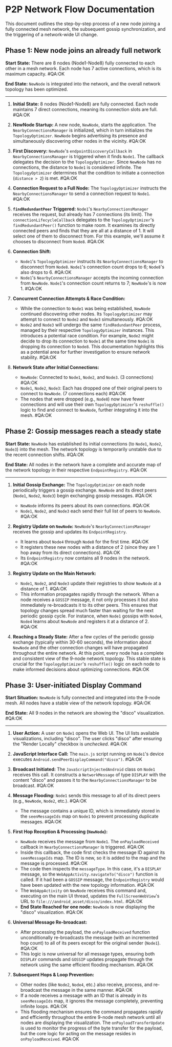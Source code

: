 # P2P Network Flow Documentation

This document outlines the step-by-step process of a new node joining a fully connected mesh
network, the subsequent gossip synchronization, and the triggering of a network-wide UI change.

## Phase 1: New node joins an already full network

**Start State:** There are 8 nodes (Node1-Node8) fully connected to each other in a mesh network.
Each node has 7 active connections, which is its maximum capacity. #QA:OK

**End State:** `NewNode` is integrated into the network, and the overall network topology has been
optimized.

---

1. **Initial State:** 8 nodes (Node1-Node8) are fully connected. Each node maintains 7 direct
   connections, meaning its connection slots are full. #QA:OK

2. **NewNode Startup:** A new node, `NewNode`, starts the application. The
   `NearbyConnectionsManager` is initialized, which in turn initializes the `TopologyOptimizer`.
   `NewNode` begins advertising its presence and simultaneously discovering other nodes in the
   vicinity. #QA:OK

3. **First Discovery:** `NewNode`'s `endpointDiscoveryCallback` in `NearbyConnectionsManager` is
   triggered when it finds `Node1`. The callback delegates the decision to the
   `TopologyOptimizer`. Since `NewNode` has no connections, the distance to `Node1` is considered
   infinite. The `TopologyOptimizer` determines that the condition to initiate a connection (`distance > 2`)
   is met. #QA:OK

4. **Connection Request to a Full Node:** The `TopologyOptimizer` instructs the
   `NearbyConnectionsManager` to send a connection request to `Node1`. #QA:OK

5. **`findRedundantPeer` Triggered:** `Node1`'s `NearbyConnectionsManager` receives the request, but
   already has 7 connections (its limit). The `connectionLifecycleCallback` delegates to the
   `TopologyOptimizer`'s `findRedundantPeer()` function to make room. It examines its directly
   connected peers and finds that they are all at a distance of 1. It will select one of them to
   disconnect from. For this example, we'll assume it chooses to disconnect from `Node8`. #QA:OK

6. **Connection Shift:**
    * `Node1`'s `TopologyOptimizer` instructs its `NearbyConnectionsManager` to disconnect from
      `Node8`. `Node1`'s connection count drops to 6; `Node8`'s also drops to 6. #QA:OK
    * `Node1`'s `NearbyConnectionsManager` accepts the incoming connection from `NewNode`. `Node1`'s
      connection count returns to 7; `NewNode`'s is now 1. #QA:OK

7. **Concurrent Connection Attempts & Race Condition:**
    * While the connection to `Node1` was being established, `NewNode` continued discovering other
      nodes. Its `TopologyOptimizer` may attempt to connect to `Node2` and `Node3` simultaneously.
      #QA:OK
    * `Node2` and `Node3` will undergo the same `findRedundantPeer` process, managed by their
      respective `TopologyOptimizer` instances. This introduces a potential race condition. For
      example, `Node2` might decide to drop its connection to `Node1` at the same time `Node1` is
      dropping its connection to `Node8`. This documentation highlights this as a potential area for
      further investigation to ensure network stability. #QA:OK

8. **Network State after Initial Connections:**
    * `NewNode`: Connected to `Node1`, `Node2`, and `Node3`. (3 connections) #QA:OK
    * `Node1`, `Node2`, `Node3`: Each has dropped one of their original peers to connect to
      `NewNode`. (7 connections each) #QA:OK
    * The nodes that were dropped (e.g., `Node8`) now have fewer connections and will use their own
      `TopologyOptimizer`'s `reshuffle()` logic to find and connect to `NewNode`, further
      integrating it into the mesh. #QA:OK

## Phase 2: Gossip messages reach a steady state

**Start State:** `NewNode` has established its initial connections (to `Node1`, `Node2`, `Node3`)
into the mesh. The network topology is temporarily unstable due to the recent connection shifts.
#QA:OK

**End State:** All nodes in the network have a complete and accurate map of the network topology in
their respective `EndpointRegistry`. #QA:OK

---

1. **Initial Gossip Exchange:** The `TopologyOptimizer` on each node periodically triggers a gossip
   exchange. `NewNode` and its direct peers (`Node1`, `Node2`, `Node3`) begin exchanging gossip
   messages. #QA:OK
    * `NewNode` informs its peers about its own connections. #QA:OK
    * `Node1`, `Node2`, and `Node3` each send their full list of peers to `NewNode`. #QA:OK

2. **Registry Update on `NewNode`:** `NewNode`'s `NearbyConnectionsManager` receives the gossip and
   updates its `EndpointRegistry`.
    * It learns about `Node4` through `Node8` for the first time. #QA:OK
    * It registers these new nodes with a distance of 2 (since they are 1 hop away from its direct
      connections). #QA:OK
    * Its `EndpointRegistry` now contains all 9 nodes in the network. #QA:OK

3. **Registry Update on the Main Network:**
    * `Node1`, `Node2`, and `Node3` update their registries to show `NewNode` at a distance of 1.
      #QA:OK
    * This information propagates rapidly through the network. When a node receives a `GOSSIP`
      message, it not only processes it but also immediately re-broadcasts it to its other peers.
      This ensures that topology changes spread much faster than waiting for the next periodic
      gossip cycle. For instance, when `Node1` gossips with `Node4`, `Node4` learns about `NewNode`
      and registers it at a distance of 2. #QA:OK

4. **Reaching a Steady State:** After a few cycles of the periodic gossip exchange (typically
   within 30-60 seconds), the information about `NewNode` and the other connection changes will
   have propagated throughout the entire network. At this point, every node has a complete and
   consistent view of the 9-node network topology. This stable state is crucial for the
   `TopologyOptimizer`'s `reshuffle()` logic on each node to make informed decisions about
   optimizing connections. #QA:OK

## Phase 3: User-initiated Display Command

**Start Situation:** `NewNode` is fully connected and integrated into the 9-node mesh. All nodes
have a stable view of the network topology. #QA:OK

**End State:** All 9 nodes in the network are showing the "disco" visualization. #QA:OK

---

1. **User Action:** A user on `Node1` opens the Web UI. The UI lists available visualizations,
   including "disco". The user clicks "disco" after ensuring the "Render Locally" checkbox is
   *unchecked*. #QA:OK

2. **JavaScript Interface Call:** The `main.js` script running on `Node1`'s device executes
   `Android.sendPeerDisplayCommand("disco")`. #QA:OK

3. **Broadcast Initiated:** The `JavaScriptInjectedAndroid` class on `Node1` receives this call. It
   constructs a `NetworkMessage` of type `DISPLAY` with the content "disco" and passes it to the
   `NearbyConnectionsManager` to be broadcast. #QA:OK

4. **Message Flooding:** `Node1` sends this message to all of its direct peers (e.g., `NewNode`,
   `Node2`, etc.). #QA:OK
    * The message contains a unique ID, which is immediately stored in the `seenMessageIds` map on
      `Node1` to prevent processing duplicate messages. #QA:OK

5. **First Hop Reception & Processing (`NewNode`):**
    * `NewNode` receives the message from `Node1`. The `onPayloadReceived` callback in
      `NearbyConnectionsManager` is triggered. #QA:OK
    * Inside this callback, the code first checks the message ID against its `seenMessageIds` map. The ID
      is new, so it is added to the map and the message is processed. #QA:OK
    * The code then inspects the `messageType`. In this case, it's a `DISPLAY` message, so the
      `WebAppActivity.navigateTo("disco")` function is called. If it had been a `GOSSIP` message,
      the `EndpointRegistry` would have been updated with the new topology information. #QA:OK
    * The `WebAppActivity` on `NewNode` receives this command and, executing on the main UI thread,
      updates the `FullScreenWebView`'s URL to `file:///android_asset/disco/index.html`. #QA:OK
    * **End State Reached for one node:** `NewNode` is now displaying the "disco" visualization.
      #QA:OK

6. **Universal Message Re-broadcast:**
    * After processing the payload, the `onPayloadReceived` function unconditionally re-broadcasts the
      message (with an incremented hop count) to all of its peers except for the original sender
      (`Node1`). #QA:OK
    * This logic is now universal for all message types, ensuring both `DISPLAY` commands and `GOSSIP`
      updates propagate through the network using the same efficient flooding mechanism. #QA:OK

7. **Subsequent Hops & Loop Prevention:**
    * Other nodes (like `Node2`, `Node4`, etc.) also receive, process, and re-broadcast the message
      in the same manner. #QA:OK
    * If a node receives a message with an ID that is already in its `seenMessageIds` map, it
      ignores the message completely, preventing infinite loops. #QA:OK
    * This flooding mechanism ensures the command propagates rapidly and efficiently throughout the
      entire 9-node mesh network until all nodes are displaying the visualization. The
      `onPayloadTransferUpdate` is used to monitor the progress of the byte transfer for the
      payload, but the core logic for acting on the message resides in `onPayloadReceived`. #QA:OK
